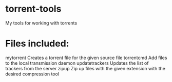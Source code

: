# torrent-tools
My tools for working with torrents

Files included:
===============
mytorrent	Creates a torrent file for the given source file
torrentcmd	Add files to the local transmission daemon
updatetrackers	Updates the list of trackers from the server
zipup		Zip up files with the given extension with the desired
		compression tool

